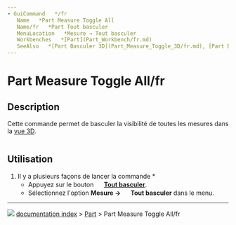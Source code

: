 ```yaml
---
- GuiCommand   */fr
   Name   *Part Measure Toggle All
   Name/fr   *Part Tout basculer
   MenuLocation   *Mesure → Tout basculer
   Workbenches   *[Part](Part_Workbench/fr.md)
   SeeAlso   *[Part Basculer 3D](Part_Measure_Toggle_3D/fr.md), [Part Basculer Delta](Part_Measure_Toggle_Delta/fr.md)
---
```


# Part Measure Toggle All/fr

## Description

Cette commande permet de basculer la visibilité de toutes les mesures dans la [vue 3D](3D_view/fr.md).

<img alt="" src=images/MeasureLinear3DandDelta1.PNG  style="width   *400px;">

## Utilisation

1.  Il y a plusieurs façons de lancer la commande    *
    -   Appuyez sur le bouton **<img src="images/Part_Measure_Toggle_All.svg" width=16px> [Tout basculer](Part_Measure_Toggle_All/fr.md)**.
    -   Sélectionnez l\'option **Mesure → <img src="images/Part_Measure_Toggle_All.svg" width=16px> Tout basculer** dans le menu.



---
![](images/Right_arrow.png) [documentation index](../README.md) > [Part](Part_Workbench.md) > Part Measure Toggle All/fr
